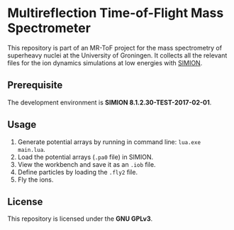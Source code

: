# Multireflection Time-of-Flight Mass Spectrometer

This repository is part of an MR-ToF project for the mass spectrometry of superheavy nuclei at the University of Groningen.
It collects all the relevant files for the ion dynamics simulations at low energies with [SIMION](https://simion.com/).

## Prerequisite
The development environment is **SIMION 8.1.2.30-TEST-2017-02-01**.

## Usage
1. Generate potential arrays by running in command line: `lua.exe main.lua`.
1. Load the potential arrays (`.pa0` file) in SIMION.
1. View the workbench and save it as an `.iob` file.
1. Define particles by loading the `.fly2` file.
1. Fly the ions.

## License
This repository is licensed under the **GNU GPLv3**.
